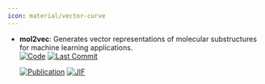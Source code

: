 ```yaml
---
icon: material/vector-curve
---
```





- **mol2vec**: Generates vector representations of molecular substructures for machine learning applications.  
    [![Code](https://img.shields.io/github/stars/samoturk/mol2vec?style=for-the-badge&logo=github)](https://github.com/samoturk/mol2vec) 
    [![Last Commit](https://img.shields.io/github/last-commit/samoturk/mol2vec?style=for-the-badge&logo=github)](https://github.com/samoturk/mol2vec) 

    [![Publication](https://img.shields.io/badge/Publication-Citations:511-blue?style=for-the-badge&logo=bookstack)](https://doi.org/10.1021/acs.jcim.7b00616) 
    [![JIF](https://img.shields.io/badge/Impact_Factor-5.60-purple?style=for-the-badge&logo=academia)](https://doi.org/10.1021/acs.jcim.7b00616)


